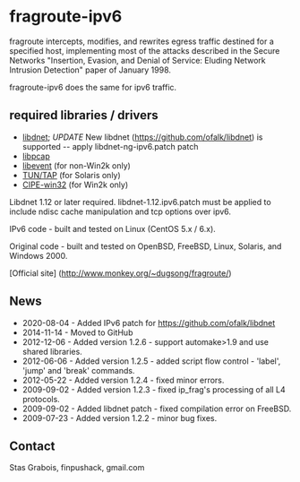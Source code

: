 fragroute-ipv6
==============

fragroute intercepts, modifies, and rewrites egress traffic destined for a specified host, implementing most of the attacks described in the Secure Networks "Insertion, Evasion, and Denial of Service: Eluding Network Intrusion Detection" paper of January 1998. 

fragroute-ipv6 does the same for ipv6 traffic. 

## required libraries / drivers

- [libdnet](https://github.com/stsi/libdnet-ipv6); *UPDATE* New libdnet (https://github.com/ofalk/libdnet) is supported -- apply libdnet-ng-ipv6.patch patch
- [libpcap](http://www.tcpdump.org/)
- [libevent](http://www.monkey.org/~provos/libevent/) (for non-Win2k only) 
- [TUN/TAP](http://vtun.sourceforge.net/tun/) (for Solaris only) 
- [CIPE-win32](http://cipe-win32.sourceforge.net/) (for Win2k only) 

Libdnet 1.12 or later required. libdnet-1.12.ipv6.patch must be applied to include ndisc cache manipulation and tcp options over ipv6. 

IPv6 code - built and tested on Linux (CentOS 5.x / 6.x). 

Original code - built and tested on OpenBSD, FreeBSD, Linux, Solaris, and Windows 2000. 

[Official site] (http://www.monkey.org/~dugsong/fragroute/)

## News

- 2020-08-04 - Added IPv6 patch for https://github.com/ofalk/libdnet
- 2014-11-14 - Moved to GitHub
- 2012-12-06 - Added version 1.2.6 - support automake>1.9 and use shared libraries. 
- 2012-06-06 - Added version 1.2.5 - added script flow control - 'label', 'jump' and 'break' commands. 
- 2012-05-22 - Added version 1.2.4 - fixed minor errors. 
- 2009-09-02 - Added version 1.2.3 - fixed ip_frag's processing of all L4 protocols. 
- 2009-09-02 - Added libdnet patch - fixed compilation error on FreeBSD. 
- 2009-07-23 - Added version 1.2.2 - minor bug fixes. 


## Contact

Stas Grabois,
 finpushack,
 gmail.com 
